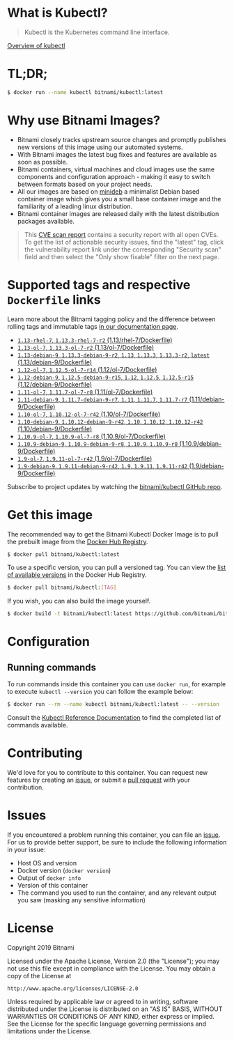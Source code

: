 
# What is Kubectl?

> Kubectl is the Kubernetes command line interface.

[Overview of kubectl](https://kubernetes.io/docs/reference/kubectl/overview/)

# TL;DR;

```bash
$ docker run --name kubectl bitnami/kubectl:latest
```

# Why use Bitnami Images?

* Bitnami closely tracks upstream source changes and promptly publishes new versions of this image using our automated systems.
* With Bitnami images the latest bug fixes and features are available as soon as possible.
* Bitnami containers, virtual machines and cloud images use the same components and configuration approach - making it easy to switch between formats based on your project needs.
* All our images are based on [minideb](https://github.com/bitnami/minideb) a minimalist Debian based container image which gives you a small base container image and the familiarity of a leading linux distribution.
* Bitnami container images are released daily with the latest distribution packages available.


> This [CVE scan report](https://quay.io/repository/bitnami/kubectl?tab=tags) contains a security report with all open CVEs. To get the list of actionable security issues, find the "latest" tag, click the vulnerability report link under the corresponding "Security scan" field and then select the "Only show fixable" filter on the next page.

# Supported tags and respective `Dockerfile` links

Learn more about the Bitnami tagging policy and the difference between rolling tags and immutable tags [in our documentation page](https://docs.bitnami.com/containers/how-to/understand-rolling-tags-containers/).


* [`1.13-rhel-7`, `1.13.3-rhel-7-r2` (1.13/rhel-7/Dockerfile)](https://github.com/bitnami/bitnami-docker-kubectl/blob/1.13.3-rhel-7-r2/1.13/rhel-7/Dockerfile)
* [`1.13-ol-7`, `1.13.3-ol-7-r2` (1.13/ol-7/Dockerfile)](https://github.com/bitnami/bitnami-docker-kubectl/blob/1.13.3-ol-7-r2/1.13/ol-7/Dockerfile)
* [`1.13-debian-9`, `1.13.3-debian-9-r2`, `1.13`, `1.13.3`, `1.13.3-r2`, `latest` (1.13/debian-9/Dockerfile)](https://github.com/bitnami/bitnami-docker-kubectl/blob/1.13.3-debian-9-r2/1.13/debian-9/Dockerfile)
* [`1.12-ol-7`, `1.12.5-ol-7-r14` (1.12/ol-7/Dockerfile)](https://github.com/bitnami/bitnami-docker-kubectl/blob/1.12.5-ol-7-r14/1.12/ol-7/Dockerfile)
* [`1.12-debian-9`, `1.12.5-debian-9-r15`, `1.12`, `1.12.5`, `1.12.5-r15` (1.12/debian-9/Dockerfile)](https://github.com/bitnami/bitnami-docker-kubectl/blob/1.12.5-debian-9-r15/1.12/debian-9/Dockerfile)
* [`1.11-ol-7`, `1.11.7-ol-7-r8` (1.11/ol-7/Dockerfile)](https://github.com/bitnami/bitnami-docker-kubectl/blob/1.11.7-ol-7-r8/1.11/ol-7/Dockerfile)
* [`1.11-debian-9`, `1.11.7-debian-9-r7`, `1.11`, `1.11.7`, `1.11.7-r7` (1.11/debian-9/Dockerfile)](https://github.com/bitnami/bitnami-docker-kubectl/blob/1.11.7-debian-9-r7/1.11/debian-9/Dockerfile)
* [`1.10-ol-7`, `1.10.12-ol-7-r42` (1.10/ol-7/Dockerfile)](https://github.com/bitnami/bitnami-docker-kubectl/blob/1.10.12-ol-7-r42/1.10/ol-7/Dockerfile)
* [`1.10-debian-9`, `1.10.12-debian-9-r42`, `1.10`, `1.10.12`, `1.10.12-r42` (1.10/debian-9/Dockerfile)](https://github.com/bitnami/bitnami-docker-kubectl/blob/1.10.12-debian-9-r42/1.10/debian-9/Dockerfile)
* [`1.10.9-ol-7`, `1.10.9-ol-7-r8` (1.10.9/ol-7/Dockerfile)](https://github.com/bitnami/bitnami-docker-kubectl/blob/1.10.9-ol-7-r8/1.10.9/ol-7/Dockerfile)
* [`1.10.9-debian-9`, `1.10.9-debian-9-r8`, `1.10.9`, `1.10.9-r8` (1.10.9/debian-9/Dockerfile)](https://github.com/bitnami/bitnami-docker-kubectl/blob/1.10.9-debian-9-r8/1.10.9/debian-9/Dockerfile)
* [`1.9-ol-7`, `1.9.11-ol-7-r42` (1.9/ol-7/Dockerfile)](https://github.com/bitnami/bitnami-docker-kubectl/blob/1.9.11-ol-7-r42/1.9/ol-7/Dockerfile)
* [`1.9-debian-9`, `1.9.11-debian-9-r42`, `1.9`, `1.9.11`, `1.9.11-r42` (1.9/debian-9/Dockerfile)](https://github.com/bitnami/bitnami-docker-kubectl/blob/1.9.11-debian-9-r42/1.9/debian-9/Dockerfile)

Subscribe to project updates by watching the [bitnami/kubectl GitHub repo](https://github.com/bitnami/bitnami-docker-kubectl).

# Get this image

The recommended way to get the Bitnami Kubectl Docker Image is to pull the prebuilt image from the [Docker Hub Registry](https://hub.docker.com/r/bitnami/kubectl).

```bash
$ docker pull bitnami/kubectl:latest
```

To use a specific version, you can pull a versioned tag. You can view the [list of available versions](https://hub.docker.com/r/bitnami/kubectl/tags/) in the Docker Hub Registry.

```bash
$ docker pull bitnami/kubectl:[TAG]
```

If you wish, you can also build the image yourself.

```bash
$ docker build -t bitnami/kubectl:latest https://github.com/bitnami/bitnami-docker-kubectl.git
```

# Configuration

## Running commands

To run commands inside this container you can use `docker run`, for example to execute `kubectl --version` you can follow the example below:

```bash
$ docker run --rm --name kubectl bitnami/kubectl:latest -- --version
```

Consult the [Kubectl Reference Documentation](https://kubernetes.io/docs/reference/generated/kubectl/kubectl-commands) to find the completed list of commands available.

# Contributing

We'd love for you to contribute to this container. You can request new features by creating an [issue](https://github.com/bitnami/bitnami-docker-kubectl/issues), or submit a [pull request](https://github.com/bitnami/bitnami-docker-kubectl/pulls) with your contribution.

# Issues

If you encountered a problem running this container, you can file an [issue](https://github.com/bitnami/bitnami-docker-kubectl/issues). For us to provide better support, be sure to include the following information in your issue:

- Host OS and version
- Docker version (`docker version`)
- Output of `docker info`
- Version of this container
- The command you used to run the container, and any relevant output you saw (masking any sensitive information)

# License

Copyright 2019 Bitnami

Licensed under the Apache License, Version 2.0 (the "License");
you may not use this file except in compliance with the License.
You may obtain a copy of the License at

    http://www.apache.org/licenses/LICENSE-2.0

Unless required by applicable law or agreed to in writing, software
distributed under the License is distributed on an "AS IS" BASIS,
WITHOUT WARRANTIES OR CONDITIONS OF ANY KIND, either express or implied.
See the License for the specific language governing permissions and
limitations under the License.
